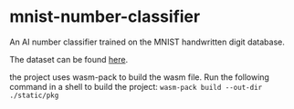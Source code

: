 # mnist-number-classifier
An AI number classifier trained on the MNIST handwritten digit database.

The dataset can be found [here](http://yann.lecun.com/exdb/mnist/).

the project uses wasm-pack to build the wasm file.
Run the following command in a shell to build the project:
`wasm-pack build --out-dir ./static/pkg`